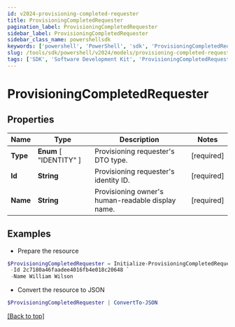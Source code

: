 ```yaml
---
id: v2024-provisioning-completed-requester
title: ProvisioningCompletedRequester
pagination_label: ProvisioningCompletedRequester
sidebar_label: ProvisioningCompletedRequester
sidebar_class_name: powershellsdk
keywords: ['powershell', 'PowerShell', 'sdk', 'ProvisioningCompletedRequester', 'V2024ProvisioningCompletedRequester'] 
slug: /tools/sdk/powershell/v2024/models/provisioning-completed-requester
tags: ['SDK', 'Software Development Kit', 'ProvisioningCompletedRequester', 'V2024ProvisioningCompletedRequester']
---
```



# ProvisioningCompletedRequester

## Properties

Name | Type | Description | Notes
------------ | ------------- | ------------- | -------------
**Type** |  **Enum** [  "IDENTITY" ] | Provisioning requester's DTO type. | [required]
**Id** | **String** | Provisioning requester's identity ID. | [required]
**Name** | **String** | Provisioning owner's human-readable display name. | [required]

## Examples

- Prepare the resource
```powershell
$ProvisioningCompletedRequester = Initialize-ProvisioningCompletedRequester  -Type IDENTITY `
 -Id 2c7180a46faadee4016fb4e018c20648 `
 -Name William Wilson
```

- Convert the resource to JSON
```powershell
$ProvisioningCompletedRequester | ConvertTo-JSON
```


[[Back to top]](#) 


